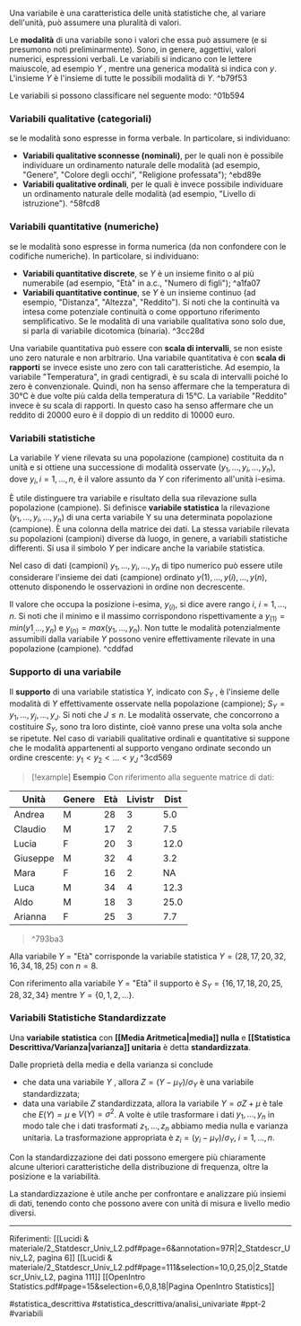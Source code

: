 Una variabile è una caratteristica delle unità statistiche che, al variare dell'unità, può assumere una pluralità di valori.

Le **modalità** di una variabile sono i valori che essa può assumere (e si presumono noti preliminarmente). Sono, in genere, aggettivi, valori numerici, espressioni verbali.
Le variabili si indicano con le lettere maiuscole, ad esempio $Y$ , mentre una generica modalità si indica con $y$. L'insieme $Y$ è l'insieme di tutte le possibili modalità di $Y$.  ^b79f53

Le variabili si possono classificare nel seguente modo: ^01b594
### Variabili qualitative (categoriali)
se le modalità sono espresse in forma verbale. 
In particolare, si individuano: 
* **Variabili qualitative sconnesse (nominali)**, per le quali non è possibile individuare un ordinamento naturale delle modalità (ad esempio, "Genere", "Colore degli occhi", "Religione professata");  ^ebd89e
* **Variabili qualitative ordinali**, per le quali è invece possibile individuare un ordinamento naturale delle modalità (ad esempio, "Livello di istruzione").  ^58fcd8
### Variabili quantitative (numeriche)
se le modalità sono espresse in forma numerica (da non confondere con le codifiche numeriche).
In particolare, si individuano:
*  **Variabili quantitative discrete**, se $Y$ è un insieme finito o al più numerabile (ad esempio, "Età" in a.c., "Numero di figli");  ^a1fa07
* **Variabili quantitative continue**, se $Y$ è un insieme continuo (ad esempio, "Distanza", "Altezza", "Reddito"). 
	Si noti che la continuità va intesa come potenziale continuità o come opportuno riferimento semplificativo.
Se le modalità di una variabile qualitativa sono solo due, si parla di variabile dicotomica (binaria). ^3cc28d

Una variabile quantitativa può essere con **scala di intervalli**, se non esiste uno zero naturale e non arbitrario. 
Una variabile quantitativa è con **scala di rapporti** se invece esiste uno zero con tali caratteristiche.
Ad esempio, la variabile "Temperatura", in gradi centigradi, è su scala di intervalli poiché lo zero è convenzionale. 
Quindi, non ha senso affermare che la temperatura di 30°C è due volte più calda della temperatura di 15°C. 
La variabile "Reddito" invece è su scala di rapporti. In questo caso ha senso affermare che un reddito di 20000 euro è il doppio di un reddito di 10000 euro.

### Variabili statistiche

La variabile $Y$ viene rilevata su una popolazione (campione) costituita da n unità e si ottiene una successione di modalità osservate $(y_1, . . . , y_i, . . . , y_n)$, dove $y_i, i = 1, . . . , n$, è il valore assunto da $Y$ con riferimento all'unità i-esima. 

È utile distinguere tra variabile e risultato della sua rilevazione sulla popolazione (campione). Si definisce **variabile statistica** la rilevazione $(y_1, . . . , y_i, . . . , y_n)$ di una certa variabile Y su una determinata popolazione (campione).
È una colonna della matrice dei dati. La stessa variabile rilevata su popolazioni (campioni) diverse dà luogo, in genere, a variabili statistiche differenti. 
Si usa il simbolo $Y$ per indicare anche la variabile statistica.

Nel caso di dati (campioni) $y_1, . . . , y_i, . . . , y_n$ di tipo numerico può essere utile considerare l'insieme dei dati (campione) ordinato $y(1), . . . , y(i), . . . , y(n)$, ottenuto disponendo le osservazioni in ordine non decrescente.

Il valore che occupa la posizione i-esima, $y_{(i)}$, si dice avere rango $i,\ i = 1, . . . , n$. Si noti che il minimo e il massimo corrispondono rispettivamente a $y_{(1)} = min(y1_, . . . , y_n)$ e $y_{(n)} = max(y_1, . . . , y_n)$. 
Non tutte le modalità potenzialmente assumibili dalla variabile $Y$ possono venire effettivamente rilevate in una popolazione (campione). ^cddfad

### Supporto di una variabile

Il **supporto** di una variabile statistica $Y$, indicato con $S_Y$ , è l'insieme delle modalità di $Y$ effettivamente osservate nella popolazione (campione); 
$S_Y = {y_1, . . . , y_j , . . . , y_J }$. 
Si noti che $J \le n$. 
Le modalità osservate, che concorrono a costituire $S_Y$, sono tra loro distinte, cioè vanno prese una volta sola anche se ripetute. 
Nel caso di variabili qualitative ordinali e quantitative si suppone che le modalità appartenenti al supporto vengano ordinate secondo un ordine crescente: $y_1 \lt y_2 \lt ... \lt y_J$ ^3cd569

>[!example] **Esempio**
>Con riferimento alla seguente matrice di dati:
>
| Unità | Genere | Età | Livistr | Dist |
| ---- | ---- | ---- | ---- | ---- |
| Andrea | M | 28 | 3 | 5.0 |
| Claudio | M | 17 | 2 | 7.5 |
| Lucia | F | 20 | 3 | 12.0 |
| Giuseppe | M | 32 | 4 | 3.2 |
| Mara | F | 16 | 2 | NA |
| Luca | M | 34 | 4 | 12.3 |
| Aldo | M | 18 | 3 |  25.0 |
| Arianna | F | 25 | 3 | 7.7 |
>^793ba3
>
Alla variabile $Y$ = "Età" corrisponde la variabile statistica
$Y = (28, 17, 20, 32, 16, 34, 18, 25)$ con $n=8$.
>
Con riferimento alla variabile $Y$ = "Età" il supporto è $S_Y = \{16, 17, 18, 20, 25, 28, 32, 34\}$ mentre $Y = \{0, 1, 2, ...\}$.

### Variabili Statistiche Standardizzate
Una **variabile statistica** con **[[Media Aritmetica|media]] nulla** e **[[Statistica Descrittiva/Varianza|varianza]] unitaria** è detta **standardizzata**.

Dalle proprietà della media e della varianza si conclude
* che data una variabile $Y$ , allora $Z = (Y − \mu_Y) / \sigma_Y$ è una variabile standardizzata; 
* data una variabile $Z$ standardizzata, allora la variabile $Y = \sigma Z + \mu$ è tale che $E(Y) = \mu$ e $V(Y) = \sigma^2$. 
A volte è utile trasformare i dati $y_1, . . . , y_n$ in modo tale che i dati trasformati $z_1, . . . , z_n$ abbiamo media nulla e varianza unitaria. La trasformazione appropriata è $z_i = (y_i − μ_Y)/\sigma_Y,\ i = 1, . . . , n$. 

Con la standardizzazione dei dati possono emergere più chiaramente alcune ulteriori caratteristiche della distribuzione di frequenza, oltre la posizione e la variabilità.

La standardizzazione è utile anche per confrontare e analizzare più insiemi di dati, tenendo conto che possono avere con unità di misura e livello medio diversi.

***
Riferimenti:
[[Lucidi & materiale/2_Statdescr_Univ_L2.pdf#page=6&annotation=97R|2_Statdescr_Univ_L2, pagina 6]]
[[Lucidi & materiale/2_Statdescr_Univ_L2.pdf#page=111&selection=10,0,25,0|2_Statdescr_Univ_L2, pagina 111]]
[[OpenIntro Statistics.pdf#page=15&selection=6,0,8,18|Pagina OpenIntro Statistics]]

#statistica_descrittiva
#statistica_descrittiva/analisi_univariate
#ppt-2
#variabili 